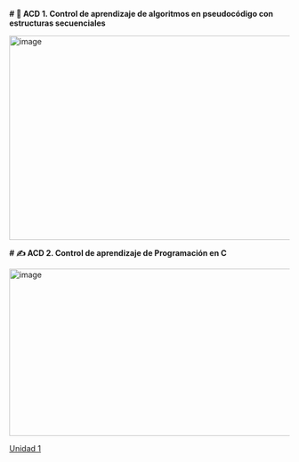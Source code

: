 **# 📝 ACD 1. Control de aprendizaje de algoritmos en pseudocódigo con estructuras secuenciales** 

<img width="985" height="368" alt="image" src="https://github.com/user-attachments/assets/5bd0866d-efe8-48a2-b74d-132d1e59e81c" />


**# ✍️ ACD 2. Control de aprendizaje de Programación en C**

<img width="753" height="301" alt="image" src="https://github.com/user-attachments/assets/d8d720db-e1a8-476e-8a7b-bace017cd09e" />

[Unidad 1](Unidad1.md)
